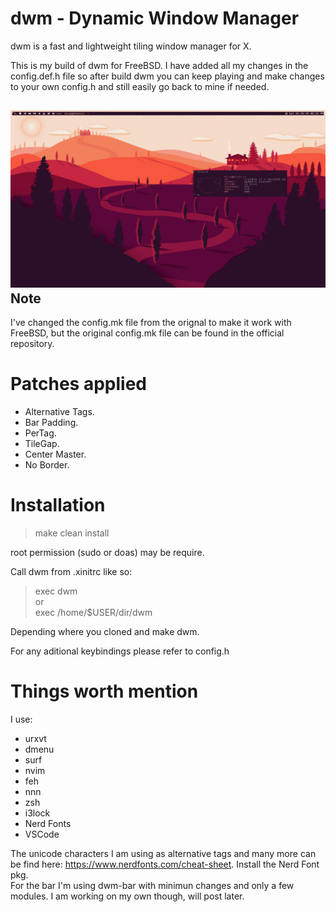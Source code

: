 # dwm - Dynamic Window Manager

dwm is a fast and lightweight tiling window manager for X.

This is my build of dwm for FreeBSD. I have added all my changes in the config.def.h file so after build dwm you can keep playing and make changes to your own config.h and still easily go back to mine if needed.

![Desktop Image](https://raw.githubusercontent.com/TechMizu/dwm/master/desktop.png)
Note
---------
I've changed the config.mk file from the orignal to make it work with FreeBSD, but the original config.mk file can be found in the official repository.

# Patches applied
- Alternative Tags.
- Bar Padding.
- PerTag.
- TileGap.
- Center Master.
- No Border.

# Installation
> make clean install

root permission (sudo or doas) may be require.

Call dwm from .xinitrc like so: 
> exec dwm  
or  
> exec /home/$USER/dir/dwm

Depending where you cloned and make dwm.

For any aditional keybindings please refer to config.h

# Things worth mention
I use:
- urxvt
- dmenu
- surf
- nvim
- feh
- nnn
- zsh
- i3lock
- Nerd Fonts
- VSCode

The unicode characters I am using as alternative tags and many more can be find here: https://www.nerdfonts.com/cheat-sheet.  Install the Nerd Font pkg.  
For the bar I'm using dwm-bar with minimun changes and only a few modules. I am working on my own though, will post later.
